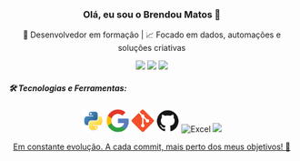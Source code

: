 <h3 align="center">Olá, eu sou o Brendou Matos 👋</h3>

<p align="center">
  🚀 Desenvolvedor em formação | 📈 Focado em dados, automações e soluções criativas
</p>

<div align="center">

  <img height="180em" src="https://readme-stats-git-master-brendou-matos-projects.vercel.app/api?username=brendoumatos&show_icons=true&theme=dark&hide_border=true&count_private=true" />

  <img height="180em" src="https://readme-stats-git-master-brendou-matos-projects.vercel.app/api/top-langs/?username=brendoumatos&layout=compact&langs_count=7&theme=dark&hide_border=true" />

  <img src="https://github-readme-streak-stats.herokuapp.com/?user=brendoumatos&theme=dark" height="180em"/>

</div>

<h5>🛠️ Tecnologias e Ferramentas:</h5>

<p align="center">
  <img src="https://raw.githubusercontent.com/devicons/devicon/master/icons/python/python-original.svg" alt="Python" width="40" height="40"/>
  <img src="https://raw.githubusercontent.com/devicons/devicon/master/icons/google/google-original.svg" alt="Google Apps Script" width="40" height="40"/>
  <img src="https://raw.githubusercontent.com/devicons/devicon/master/icons/git/git-original.svg" alt="Git" width="40" height="40"/>
  <img src="https://raw.githubusercontent.com/devicons/devicon/master/icons/github/github-original.svg" alt="GitHub" width="40" height="40"/>
  <img src="https://img.icons8.com/color/48/000000/microsoft-excel-2019--v1.png" alt="Excel" width="40" height="40"/>
  <a href="https://www.linkedin.com/in/brendoumatos/"><img src="https://img.shields.io/badge/LinkedIn-0077B5?style=for-the-badge&logo=linkedin&logoColor=white" />
</p>



<p align="center">
  Em constante evolução. A cada commit, mais perto dos meus objetivos! 🚀
</p>
